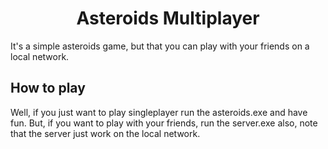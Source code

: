 <h1 align=center>Asteroids Multiplayer</h1>
<p>It's a simple asteroids game, but that you can play with your friends on a local network.</p>
<h2>How to play</h2>
<p>Well, if you just want to play singleplayer run the asteroids.exe and have fun. But, if you want to play with your friends, run the server.exe also, note that the server just work on the local network.</p>
